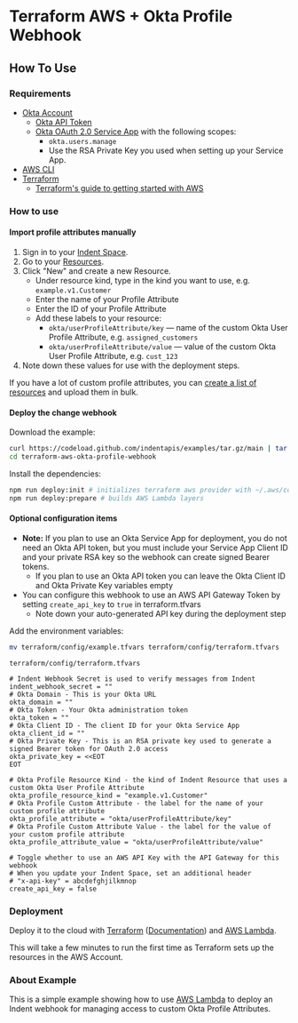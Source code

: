 # Terraform AWS + Okta Profile Webhook

## How To Use

### Requirements

- [Okta Account](https://okta.com)
  - [Okta API Token](https://help.okta.com/en/prod/Content/Topics/Security/API.htm?cshid=Security_API#)
  - [Okta OAuth 2.0 Service App](https://developer.okta.com/docs/guides/implement-oauth-for-okta-serviceapp/create-serviceapp-grantscopes/) with the following scopes:
    - `okta.users.manage`
    - Use the RSA Private Key you used when setting up your Service App.
- [AWS CLI](https://docs.aws.amazon.com/cli/latest/userguide/cli-configure-quickstart.html)
- [Terraform](https://terraform.io)
  - [Terraform's guide to getting started with AWS](https://learn.hashicorp.com/collections/terraform/aws-get-started)

### How to use

#### Import profile attributes manually

1. Sign in to your [Indent Space](https://indent.com/spaces).
1. Go to your [Resources](https://indent.com/spaces?next=/manage/spaces/[space]/resources/new).
1. Click "New" and create a new Resource.
   - Under resource kind, type in the kind you want to use, e.g. `example.v1.Customer`
   - Enter the name of your Profile Attribute
   - Enter the ID of your Profile Attribute
   - Add these labels to your resource:
     - `okta/userProfileAttribute/key` &mdash; name of the custom Okta User Profile Attribute, e.g. `assigned_customers`
     - `okta/userProfileAttribute/value` &mdash; value of the custom Okta User Profile Attribute, e.g. `cust_123`
1. Note down these values for use with the deployment steps.

If you have a lot of custom profile attributes, you can [create a list of resources](https://indent.com/manage/spaces?next=/manage/spaces/[space]/resources/bulk?action=import) and upload them in bulk.

#### Deploy the change webhook

Download the example:

```bash
curl https://codeload.github.com/indentapis/examples/tar.gz/main | tar -xz --strip=3 examples-main/webhooks/change/terraform-aws-okta-profile-webhook
cd terraform-aws-okta-profile-webhook
```

Install the dependencies:

```bash
npm run deploy:init # initializes terraform aws provider with ~/.aws/config
npm run deploy:prepare # builds AWS Lambda layers
```

#### Optional configuration items

- **Note:** If you plan to use an Okta Service App for deployment, you do not need an Okta API token, but you must include your Service App Client ID and your private RSA key so the webhook can create signed Bearer tokens.
  - If you plan to use an Okta API token you can leave the Okta Client ID and Okta Private Key variables empty
- You can configure this webhook to use an AWS API Gateway Token by setting `create_api_key` to `true` in terraform.tfvars
  - Note down your auto-generated API key during the deployment step

Add the environment variables:

```bash
mv terraform/config/example.tfvars terraform/config/terraform.tfvars
```

`terraform/config/terraform.tfvars`

```hcl
# Indent Webhook Secret is used to verify messages from Indent
indent_webhook_secret = ""
# Okta Domain - This is your Okta URL
okta_domain = ""
# Okta Token - Your Okta administration token
okta_token = ""
# Okta Client ID - The client ID for your Okta Service App
okta_client_id = ""
# Okta Private Key - This is an RSA private key used to generate a signed Bearer token for OAuth 2.0 access
okta_private_key = <<EOT
EOT

# Okta Profile Resource Kind - the kind of Indent Resource that uses a custom Okta User Profile Attribute
okta_profile_resource_kind = "example.v1.Customer"
# Okta Profile Custom Attribute - the label for the name of your custom profile attribute
okta_profile_attribute = "okta/userProfileAttribute/key"
# Okta Profile Custom Attribute Value - the label for the value of your custom profile attribute
okta_profile_attribute_value = "okta/userProfileAttribute/value"

# Toggle whether to use an AWS API Key with the API Gateway for this webhook
# When you update your Indent Space, set an additional header
# "x-api-key" = abcdefghjilkmnop
create_api_key = false
```

### Deployment

Deploy it to the cloud with [Terraform](https://terraform.io) ([Documentation](https://terraform.io/docs/)) and [AWS Lambda](https://aws.amazon.com/lambda/).

This will take a few minutes to run the first time as Terraform sets up the resources in the AWS Account.

### About Example

This is a simple example showing how to use [AWS Lambda](https://console.aws.amazon.com/lambda/home?=/functions) to deploy an Indent webhook for managing access to custom Okta Profile Attributes.
